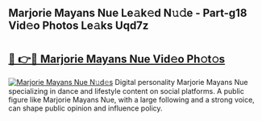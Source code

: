 ## Marjorie Mayans Nue Le𝚊k𝚎d N𝚞𝚍e - Part-g18 Vid𝚎o Photos Le𝚊ks Uqd7z

# <h2><a href="http://fb8m0w9.evod.top/?m=Marjorie+Mayans+Nue">🔗 👉🔴 Marjorie Mayans Nue Vid𝚎o Ph𝚘t𝚘s</a></h2>

[![Marjorie Mayans Nue N𝚞d𝚎s](https://i.imgur.com/8V9OHl7.gif)](http://fb8m0w9.evod.top/?m=Marjorie+Mayans+Nue)
Digital personality Marjorie Mayans Nue specializing in dance and lifestyle content on social platforms. A public figure like Marjorie Mayans Nue, with a large following and a strong voice, can shape public opinion and influence policy. 
